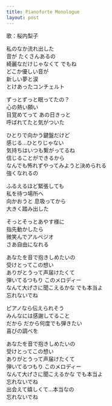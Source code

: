 ```yaml
---
title: Pianoforte Monologue
layout: post
---
```

歌：<a class="riko">桜内梨子</a>

<p><a class="riko">私のなか流れ出した<br />
音が たくさんあるの<br />
綺麗なだけじゃなくて でもね<br />
どこか優しい音が<br />
新しい夢と涙<br />
とけあったコンチェルト</a></p>

<p><a class="riko">ずっとずっと眠ってたの？<br />
心の熱い願い<br />
目覚めてって あの日きっと<br />
呼ばれてたと気がついた</a></p>

<p><a class="riko">ひとりで向かう鍵盤だけど<br />
感じる…ひとりじゃない<br />
気持ちはいつも繋がってるね<br />
信じることができるから<br />
なんでも怖れずやってみようと決められる<br />
強くなれるの</a></p>

<p><a class="riko">ふるえるほど緊張しても<br />
私を待つ場所へ<br />
向かおうと 息吸ってから<br />
大きく踏み出した</a></p>

<p><a class="riko">そっとそっとあやす様に<br />
指先動かしたら<br />
微笑んでアルペジオ<br />
さあ自由になれる</a></p>

<p><a class="riko">あなたを音で抱きしめたいの<br />
受けとってこの想い<br />
ありがとうって声届けたくて<br />
弾いてるつもり このメロディー<br />
なんて大げさに聞こえるかな でも本当よ<br />
忘れないでね</a></p>

<p><a class="riko">ピアノなら伝えられそう<br />
みんなには感謝してること<br />
だから だから何度でも弾きたい<br />
喜びの調べを</a></p>

<p><a class="riko">あなたを音で抱きしめたいの<br />
受けとってこの想い<br />
ありがとうって声届けたくて<br />
弾いてるつもり このメロディー<br />
なんて大げさに聞こえるかな でも本当よ<br />
忘れないでね<br />
出会えて嬉しくて…本当なの<br />
忘れないでね</a></p>